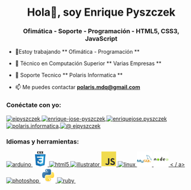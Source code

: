 <h1 align = "center"> Hola👋, soy Enrique Pyszczek </h1>
<h3 align = "center"> Ofimática - Soporte - Programación - HTML5, CSS3, JavaScript </h3>

- 🔭Estoy trabajando ** Ofimática - Programación **

- 👯 Técnico en Computación Superior ** Varias Empresas **

- 🤝 Soporte Tecnico ** Polaris Informatica **

- 📫 Me puedes contactar **polaris.mdq@gmail.com**

<h3 align = "left"> Conéctate con yo: </h3>
<p align = "left">
<a href="https://twitter.com/ejpyszczek" target="blank"> <img align = "center" src = "https: // raw .githubusercontent.com / rahuldkjain / github-profile-readme-generator / master / src / images / icons / Social / twitter.svg "alt =" ejpyszczek "height ="30 "de ancho =" 40 "/> </a>
<a href="https://linkedin.com/in/enrique-jose-pyszczek" target="blank"> <img align = "center" src = "https://raw.githubusercontent.com/rahuldkjain/github -profile-readme-generator / master / src / images / icons / Social / linked-in-alt.svg "alt =" enrique-jose-pyszczek "height =" 30 "width =" 40 "/> </a>
<a href="https://fb.com/enriquejose.pyszczek" target="blank"> <img align = "center" src = "https://raw.githubusercontent.com/rahuldkjain/github-profile-readme -generator / master / src / images / icons / Social / facebook.svg "alt =" enriquejose.pyszczek "height =" 30 "width =" 40 "/> </a>
<a href =" https: // instagram .com / polaris.informatica "target =" blank "> <img align = "center" src = "https://raw.githubusercontent.com/rahuldkjain/github-profile-readme-generator/master/src/images/icons/Social/instagram.svg" alt = "polaris.informatica" altura = "30" ancho = "40" /> </a>
<a href="https://medium.com/@ejpyszczek" target="blank"> <img align = "center" src = "https://raw.githubusercontent.com/rahuldkjain/github-profile-readme- generator / master / src / images / icons / Social / medium.svg "alt =" @ ejpyszczek "height =" 30 "width =" 40 "/> </a>
</p>

<h3 align =" left "> Idiomas y herramientas: </h3>
<p align = "left"> <a href="https://www.arduino.cc/" target="_blank" rel="noreferrer"> <img src = "https://cdn.worldvectorlogo.com/ logos / arduino-1.svg "alt =" arduino "width =" 40 "height =" 40 "/> </a> <a href =" https://www.w3schools.com/css/ "target =" _blank "rel =" noreferrer "> <img src =" https://raw.githubusercontent.com/devicons/devicon/master/icons/css3/css3-original-wordmark.svg "alt =" css3 "width =" 40 "height =" 40 "/> </a> <a href="https://www.w3.org/html/" target="_blank" rel="noreferrer"> <img src =" https: // raw.githubusercontent.com / devicons / devicon / master / icons / html5 / html5-original-wordmark.svg "alt =" html5 "width =" 40 "height =" 40 "/> </a> <a href =" https: // www.adobe.com/in/products/illustrator.html "target =" _ blank "rel =" noreferrer "> <img src =" https://www.vectorlogo.zone/logos/adobe_illustrator/adobe_illustrator-icon.svg " alt = "illustrator" width = "40" height = "40" /> </a> <a href = "https://developer.mozilla.org/en-US/docs/Web/JavaScript" target = "_ en blanco "rel =" noreferrer "> <img src =" https://raw.githubusercontent.com/devicons/devicon/master/icons/javascript/javascript-original.svg "alt =" javascript "width =" 40 "height = "40" /> </a> <a href="https://www.linux.org/" target="_blank" rel="noreferrer"> <img src = "https: //raw.githubusercontent .com / devicons / devicon / master / icons / linux / linux-original.svg "alt =" linux "width =" 40 "height =" 40 "/> </a> <a href =" https: // www .mysql.com / "target =" _ blank "rel =" noreferrer "> <img src =" https://raw.githubusercontent.com/devicons/devicon/master/icons/mysql/mysql-original-wordmark.svg " alt = "mysql" width = "40" height = "40" /> </a> <a href="https://nodejs.org" target="_blank" rel="noreferrer"> <img src = "https://raw.githubusercontent.com/devicons/devicon/master/icons/nodejs/nodejs-original-wordmark.svg" alt = "nodejs" width = "40" height = "40" /> < / a> <a href="https://www.photoshop.com/en" target="_blank" rel="noreferrer"> <img src = "https://raw.githubusercontent.com/devicons/devicon/ master / icons / photoshop / photoshop-line.svg "alt =" photoshop "width =" 40 "height =" 40 "/> </a> <a href =" https://www.python.org "target = "_blank" rel = "noreferrer"> <img src = "https://raw.githubusercontent.com/devicons/devicon/master/icons/python/python-original.svg" alt = "python" width = "40" altura = "40 "/> </a> <a href="https://www.ruby-lang.org/en/" target="_blank" rel="noreferrer"> <img src =" https: // raw. githubusercontent.com/devicons/devicon/master/icons/ruby/ruby-original.svg "alt =" ruby ​​"width =" 40 "height =" 40 "/> </a> </p>

